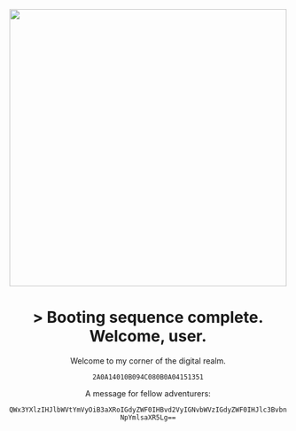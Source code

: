 <div id="header" align="center">
<img src="[https://www.google.com/search?q=https://media.giphy.com/media/g0RkfuI3byiA4i23iM/giphy.gif](https://media2.giphy.com/media/v1.Y2lkPTc5MGI3NjExaWpjOXU0OGh6ODV2cGpmYW13bGV2cW16YnZuZzA1bGJkcGJ5NTcwNiZlcD12MV9pbnRlcm5hbF9naWZfYnlfaWQmY3Q9Zw/VseXvvxwowwCc/giphy.gif)" width="500"/>
<h1>
&gt; Booting sequence complete. Welcome, user.
</h1>
<p>
Welcome to my corner of the digital realm.
</p>

<div align="center">
<code>2A0A14010B094C080B0A04151351</code>
</div>


<div align="center">
<p>A message for fellow adventurers:</p>
<code>QWx3YXlzIHJlbWVtYmVyOiB3aXRoIGdyZWF0IHBvd2VyIGNvbWVzIGdyZWF0IHJlc3BvbnNpYmlsaXR5Lg==</code>
</div>

